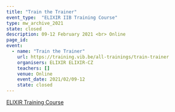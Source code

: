 ```yaml
---
title: "Train the Trainer"
event_type:  "ELIXIR IIB Training Course"
type: mw_archive_2021
state: closed
description: 09-12 February 2021 <br> Online
page_id: 
event:
  - name: "Train the Trainer"
    url: https://training.vib.be/all-trainings/train-trainer
    organisers: ELIXIR ELIXIR-CZ
    teachers: []
    venue: Online
    event_date: 2021/02/09-12
    state: closed
---
```


[ELIXIR Training Course](https://web.vscht.cz/~spiwokv/trt/)


<br>